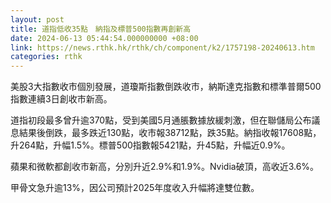 ```yaml
---
layout: post
title: 道指低收35點　納指及標普500指數再創新高
date: 2024-06-13 05:44:54.000000000 +08:00
link: https://news.rthk.hk/rthk/ch/component/k2/1757198-20240613.htm
categories: rthk
---
```


美股3大指數收市個別發展，道瓊斯指數倒跌收市，納斯達克指數和標準普爾500指數連續3日創收市新高。

道指初段最多曾升逾370點，受到美國5月通脹數據放緩刺激，但在聯儲局公布議息結果後倒跌，最多跌近130點，收市報38712點，跌35點。納指收報17608點，升264點，升幅1.5%。標普500指數報5421點，升45點，升幅近0.9%。

蘋果和微軟都創收市新高，分別升近2.9%和1.9%。Nvidia破頂，高收近3.6%。

甲骨文急升逾13%，因公司預計2025年度收入升幅將達雙位數。
